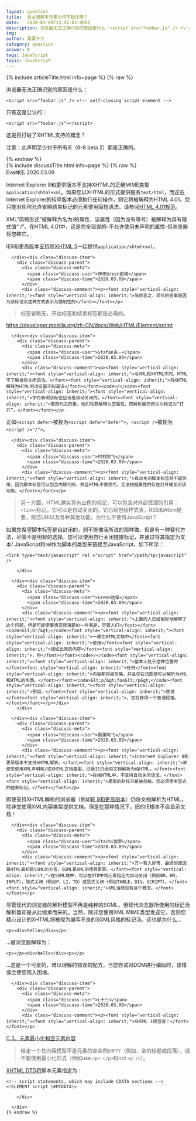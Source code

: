 ```yaml
---
layout: question
title:  自关闭脚本元素为何不起作用？
date:   2020-03-09T13:41:03.000Z
description: 浏览器无法正确识别的原因是什么：<script src="foobar.js" /> <\!-- self-closing script element...
img: 
author: 蛋蛋十三
category: question
answer: 8
tags: JavaScript
topic: JavaScript
---
```

<div class="article-root">
  <div class="article">
    {% include articleTitle.html info=page %}
    {% raw %}
    <div class="article-content"><p><font style="vertical-align: inherit;"><font style="vertical-align: inherit;">浏览器无法正确识别的原因是什么：</font></font></p>

<pre><code>&lt;script src="foobar.js" /&gt; &lt;!-- self-closing script element --&gt;
</code></pre>

<p><font style="vertical-align: inherit;"><font style="vertical-align: inherit;">只有这是公认的：</font></font></p>

<pre><code>&lt;script src="foobar.js"&gt;&lt;/script&gt;
</code></pre>

<p><font style="vertical-align: inherit;"><font style="vertical-align: inherit;">这是否打破了XHTML支持的概念？</font></font></p>

<p><font style="vertical-align: inherit;"><font style="vertical-align: inherit;">注意：此声明至少对于所有IE（6-8 beta 2）都是正确的。</font></font></p></div>
    {% endraw %}
  </div>

  <div class="discuss-wrapper">
    {% include discussTitle.html info=page %}
    {% raw %}
    <div class="discuss-item">
        <div class="discuss-parent">
          <div class="discuss-meta">
            <span class="discuss-user">Eva神乐</span>
            <span class="discuss-time">2020.03.09</span>
          </div>
          <div class="discuss-comment"><p><font style="vertical-align: inherit;"><font style="vertical-align: inherit;">Internet Explorer 8和更早版本不支持XHTML的正确MIME类型</font></font><code>application/xhtml+xml</code><font style="vertical-align: inherit;"><font style="vertical-align: inherit;">。</font><font style="vertical-align: inherit;">如果您以XHTML的形式提供服务</font></font><code>text/html</code><font style="vertical-align: inherit;"><font style="vertical-align: inherit;">，而这些Internet Explorer的较早版本必须执行任何操作，则它将被解释为HTML 4.01。</font><font style="vertical-align: inherit;">您只能对任何允许省略结束标记的元素使用简短语法。</font><font style="vertical-align: inherit;">请参阅</font></font><a href="http://www.w3.org/TR/html401/" rel="noreferrer"><font style="vertical-align: inherit;"><font style="vertical-align: inherit;">HTML 4.01规范</font></font></a><font style="vertical-align: inherit;"><font style="vertical-align: inherit;">。</font></font></p>

<p><font style="vertical-align: inherit;"><font style="vertical-align: inherit;">XML“简短形式”被解释为名为/的属性，该属性（因为没有等号）被解释为具有隐式值“ /”。</font><font style="vertical-align: inherit;">在HTML 4.01中，这是完全错误的-不允许使用未声明的属性-但浏览器将忽略它。</font></font></p>

<p><font style="vertical-align: inherit;"><font style="vertical-align: inherit;">IE9和更高版本</font></font><a href="http://blogs.msdn.com/b/ie/archive/2010/11/01/xhtml-in-ie9.aspx" rel="noreferrer"><font style="vertical-align: inherit;"><font style="vertical-align: inherit;">支持</font></font></a><font style="vertical-align: inherit;"><font style="vertical-align: inherit;">随</font><a href="http://blogs.msdn.com/b/ie/archive/2010/11/01/xhtml-in-ie9.aspx" rel="noreferrer"><font style="vertical-align: inherit;">XHTML 5</font></a><font style="vertical-align: inherit;">一起提供</font></font><code>application/xhtml+xml</code><font style="vertical-align: inherit;"><font style="vertical-align: inherit;">。</font></font></p></div>
        </div>
        
      </div><div class="discuss-item">
        <div class="discuss-parent">
          <div class="discuss-meta">
            <span class="discuss-user">神无Green前端</span>
            <span class="discuss-time">2020.03.09</span>
          </div>
          <div class="discuss-comment"><p><font style="vertical-align: inherit;"><font style="vertical-align: inherit;">简而言之，现代的答案是因为该标记以这种方式表示为强制性的</font></font></p>

<blockquote>
  <p><font style="vertical-align: inherit;"><font style="vertical-align: inherit;">标签省略无，开始标签和结束标签都是必需的。</font></font></p>
</blockquote>

<p><a href="https://developer.mozilla.org/en-US/docs/Web/HTML/Element/script" rel="nofollow noreferrer"><font style="vertical-align: inherit;"><font style="vertical-align: inherit;">https://developer.mozilla.org/zh-CN/docs/Web/HTML/Element/script</font></font></a></p></div>
        </div>
        
      </div><div class="discuss-item">
        <div class="discuss-parent">
          <div class="discuss-meta">
            <span class="discuss-user">Stafan古一</span>
            <span class="discuss-time">2020.03.09</span>
          </div>
          <div class="discuss-comment"><p><font style="vertical-align: inherit;"><font style="vertical-align: inherit;">与XML和XHTML不同，HTML不了解自动关闭语法。</font><font style="vertical-align: inherit;">将XHTML解释为HTML的浏览器不知道该</font></font><code>/</code><font style="vertical-align: inherit;"><font style="vertical-align: inherit;">字符表明该标签应该是自动关闭的。</font><font style="vertical-align: inherit;">取而代之的是，他们将其解释为空属性，而解析器仍然认为标记为“打开”。</font></font></p>

<p><font style="vertical-align: inherit;"><font style="vertical-align: inherit;">正如</font></font><code>&lt;script defer&gt;</code><font style="vertical-align: inherit;"><font style="vertical-align: inherit;">被视为</font></font><code>&lt;script defer="defer"&gt;</code><font style="vertical-align: inherit;"><font style="vertical-align: inherit;">，</font></font><code>&lt;script /&gt;</code><font style="vertical-align: inherit;"><font style="vertical-align: inherit;">被视为</font></font><code>&lt;script /="/"&gt;</code><font style="vertical-align: inherit;"><font style="vertical-align: inherit;">。</font></font></p></div>
        </div>
        
      </div><div class="discuss-item">
        <div class="discuss-parent">
          <div class="discuss-meta">
            <span class="discuss-user">村村阿飞</span>
            <span class="discuss-time">2020.03.09</span>
          </div>
          <div class="discuss-comment"><p><font style="vertical-align: inherit;"><font style="vertical-align: inherit;">自动关闭脚本标签将不起作用，因为脚本标签可以包含内联代码，并且HTML不够灵巧，无法根据属性的存在打开或关闭该功能。</font></font></p>

<blockquote>
  <p><font style="vertical-align: inherit;"><font style="vertical-align: inherit;">另一方面，HTML确实具有出色的标记，可以包含对外部资源的引用：</font></font><code>&lt;link&gt;</code><font style="vertical-align: inherit;"><font style="vertical-align: inherit;">标记，它可以是自动关闭的。</font><font style="vertical-align: inherit;">它已经包括样式表，RSS和Atom提要，规范URI以及各种其他功能。</font><font style="vertical-align: inherit;">为什么不使用JavaScript？</font></font></p>
</blockquote>

<p><font style="vertical-align: inherit;"><font style="vertical-align: inherit;">如果您希望脚本标签是自封闭的，则不能像我所说的那样做，但是有一种替代方法，尽管不是明智的选择。</font><font style="vertical-align: inherit;">您可以使用自行关闭链接标记，并通过将其指定为文本/ JavaScript和rel作为脚本的类型来链接至JavaScript，如下所示：</font></font></p>

<pre><code>&lt;link type="text/javascript" rel ="script" href="/path/tp/javascript" /&gt;
</code></pre></div>
        </div>
        
      </div><div class="discuss-item">
        <div class="discuss-parent">
          <div class="discuss-meta">
            <span class="discuss-user">Green达蒙</span>
            <span class="discuss-time">2020.03.09</span>
          </div>
          <div class="discuss-comment"><p><font style="vertical-align: inherit;"><font style="vertical-align: inherit;">上面的人已经很好地解释了这个问题，但是可能使事情变得清楚的一件事是，尽管人们</font></font><code>&lt;br/&gt;</code><font style="vertical-align: inherit;"><font style="vertical-align: inherit;">一直在HTML文档中</font><font style="vertical-align: inherit;">使用</font><font style="vertical-align: inherit;">诸如此类的内容</font><font style="vertical-align: inherit;">，但</font></font><code>/</code><font style="vertical-align: inherit;"><font style="vertical-align: inherit;">基本上处于这种位置的</font><font style="vertical-align: inherit;">任何</font><font style="vertical-align: inherit;">内容都将被忽略，并且仅在试图使可以解析为XML和HTML的东西。</font></font><code>&lt;p/&gt;foo&lt;/p&gt;</code><font style="vertical-align: inherit;"><font style="vertical-align: inherit;">例如，</font><font style="vertical-align: inherit;">尝试</font><font style="vertical-align: inherit;">，您将获得一个普通段落。</font></font></p></div>
        </div>
        
      </div><div class="discuss-item">
        <div class="discuss-parent">
          <div class="discuss-meta">
            <span class="discuss-user">蛋蛋阿飞</span>
            <span class="discuss-time">2020.03.09</span>
          </div>
          <div class="discuss-comment"><p><font style="vertical-align: inherit;"><font style="vertical-align: inherit;">Internet Explorer 8和更早版本不支持XHTML解析。</font><font style="vertical-align: inherit;">即使您使用XML声明和/或XHTML文档类型，旧版IE仍会将文档解析为纯HTML。</font><font style="vertical-align: inherit;">在纯HTML中，不支持自动关闭语法。</font><font style="vertical-align: inherit;">尾部的斜杠只是被忽略，您必须使用显式的结束标记。</font></font></p>

<p><font style="vertical-align: inherit;"><font style="vertical-align: inherit;">即使支持XHTML解析的浏览器（例如</font></font><a href="http://blogs.msdn.com/b/ie/archive/2010/11/01/xhtml-in-ie9.aspx" rel="noreferrer"><font style="vertical-align: inherit;"><font style="vertical-align: inherit;">IE 9和更高版本</font></font></a><font style="vertical-align: inherit;"><font style="vertical-align: inherit;">）仍将文档解析为HTML，除非您使用XML内容类型提供文档。</font><font style="vertical-align: inherit;">但是在那种情况下，旧的IE根本不会显示文档！</font></font></p></div>
        </div>
        
      </div><div class="discuss-item">
        <div class="discuss-parent">
          <div class="discuss-meta">
            <span class="discuss-user">Itachi伽罗</span>
            <span class="discuss-time">2020.03.09</span>
          </div>
          <div class="discuss-comment"><p><font style="vertical-align: inherit;"><font style="vertical-align: inherit;">万一有人好奇，最终的原因是HTML最初是SGML的方言，SGML是XML的怪异哥哥。</font><font style="vertical-align: inherit;">在SGML域中，可以在DTD中将元素指定为自动关闭（例如BR，HR，INPUT），隐式关闭（例如P，LI，TD）或显式关闭（例如TABLE，DIV，SCRIPT）。</font><font style="vertical-align: inherit;">XML当然没有这个概念。</font></font></p>

<p><font style="vertical-align: inherit;"><font style="vertical-align: inherit;">尽管现代的浏览器的解析模型不再是纯粹的SGML，但现代浏览器所使用的标记汤解析器却是从此继承而来的。</font><font style="vertical-align: inherit;">当然，除非您使用XML MIME类型发送它，否则您精心设计的XHTML将被视为编写不良的SGML风格的标记汤。</font><font style="vertical-align: inherit;">这也是为什么...</font></font></p>

<pre><code>&lt;p&gt;&lt;div&gt;hello&lt;/div&gt;&lt;/p&gt;
</code></pre>

<p><font style="vertical-align: inherit;"><font style="vertical-align: inherit;">...被浏览器解释为：</font></font></p>

<pre><code>&lt;p&gt;&lt;/p&gt;&lt;div&gt;hello&lt;/div&gt;&lt;p&gt;&lt;/p&gt;
</code></pre>

<p><font style="vertical-align: inherit;"><font style="vertical-align: inherit;">...这是一个可爱的，难以理解的错误的配方，当您尝试对DOM进行编码时，该错误会使您陷入困境。</font></font></p></div>
        </div>
        
      </div><div class="discuss-item">
        <div class="discuss-parent">
          <div class="discuss-meta">
            <span class="discuss-user">L十三</span>
            <span class="discuss-time">2020.03.09</span>
          </div>
          <div class="discuss-comment"><p><font style="vertical-align: inherit;"><font style="vertical-align: inherit;">XHTML 1规范说：</font></font></p>

<p><a href="http://www.w3.org/TR/xhtml1/#C_3" rel="noreferrer"><font style="vertical-align: inherit;"><font style="vertical-align: inherit;">С.3。</font><font style="vertical-align: inherit;">元素最小化和空元素内容</font></font></a></p>

<blockquote>
  <p><font style="vertical-align: inherit;"><font style="vertical-align: inherit;">给定一个其内容模型不是元素的空实例</font></font><code>EMPTY</code><font style="vertical-align: inherit;"><font style="vertical-align: inherit;">（例如，空的标题或段落），请不要使用最小化形式（例如use </font></font><code>&lt;p&gt; &lt;/p&gt;</code><font style="vertical-align: inherit;"><font style="vertical-align: inherit;">和not </font></font><code>&lt;p /&gt;</code><font style="vertical-align: inherit;"><font style="vertical-align: inherit;">）。</font></font></p>
</blockquote>

<p><a href="http://www.w3.org/TR/xhtml1/dtds.html#a_dtd_XHTML-1.0-Strict" rel="noreferrer"><font style="vertical-align: inherit;"><font style="vertical-align: inherit;">XHTML DTD将</font></font></a><font style="vertical-align: inherit;"><font style="vertical-align: inherit;">脚本元素指定为：</font></font></p>

<pre><code>&lt;!-- script statements, which may include CDATA sections --&gt;<font></font>
&lt;!ELEMENT script (#PCDATA)&gt;<font></font>
</code></pre></div>
        </div>
        
      </div>
    {% endraw %}
  </div>
<div>

